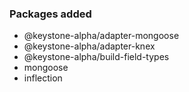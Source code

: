 ### Packages added
- @keystone-alpha/adapter-mongoose
- @keystone-alpha/adapter-knex
- @keystone-alpha/build-field-types
- mongoose
- inflection
